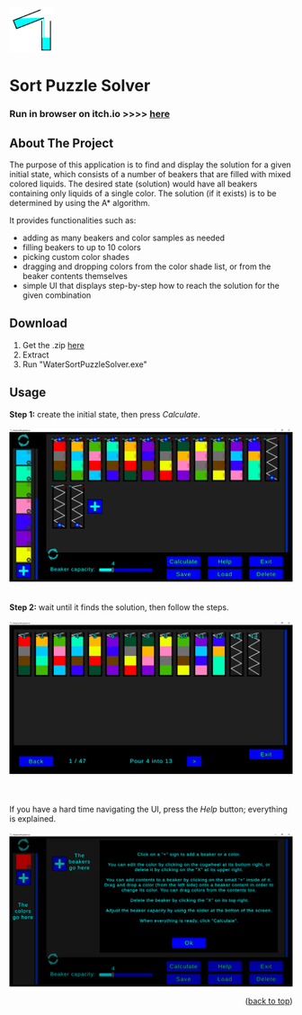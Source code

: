 <div id="top"></div>
<!-- PROJECT LOGO -->
<div align="left">
    <img src=".Demo/icon_app_highrez.png" alt="Logo" width="80" height="80">
  </a>

  <h1 align="left">Sort Puzzle Solver</h1>
</div>

### Run in browser on itch.io >>>> [here](https://teo3fl.itch.io/sort-puzzle-solver)

<!-- ABOUT THE PROJECT -->
## About The Project

The purpose of this application is to find and display the solution for a given initial state, which consists of a number of beakers that are filled with mixed colored liquids. The desired state (solution) would have all beakers containing only liquids of a single color. The solution (if it exists) is to be determined by using the A* algorithm.

It provides functionalities such as:
* adding as many beakers and color samples as needed
* filling beakers to up to 10 colors
* picking custom color shades
* dragging and dropping colors from the color shade list, or from the beaker contents themselves
* simple UI that displays step-by-step how to reach the solution for the given combination


<!-- Download -->
## Download
1. Get the .zip [here](https://github.com/teo3fl/WaterSortPuzzleSolver/releases)
2. Extract
3. Run "WaterSortPuzzleSolver.exe"


<!-- USAGE EXAMPLES -->
## Usage

<b>Step 1:</b> create the initial state, then press <i>Calculate</i>.<br>
<br>
<img src=".Demo/demo_main.png" alt="Menu"><br>
<br>
<br>
<b>Step 2:</b> wait until it finds the solution, then follow the steps.<br>
<br>
<img src=".Demo/demo_solution.png" alt="Solution"><br>
<br>
<br>
<br>
If you have a hard time navigating the UI, press the <i>Help</i> button; everything is explained.<br>
<br>
<img src=".Demo/demo_help.png" alt="Help">

<p align="right">(<a href="#top">back to top</a>)</p>
